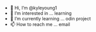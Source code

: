 - 👋 Hi, I’m @kyleyoung1
- 👀 I’m interested in ... learning
- 🌱 I’m currently learning ... odin project
- 📫 How to reach me ... email
